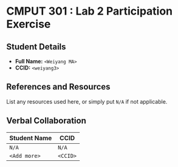 # CMPUT 301 : Lab 2 Participation Exercise

## Student Details

- **Full Name:** `<Weiyang MA>`
- **CCID:** `<weiyang3>`

## References and Resources

List any resources used here, or simply put `N/A` if not applicable.

## Verbal Collaboration

| Student Name | CCID      |
| ------------ | --------- |
| `N/A`    | `N/A` |
| `<Add more>` | `<CCID>`  |
